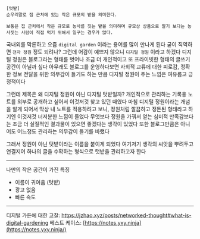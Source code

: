 ```
[텃밭]
순우리말로 집 근처에 있는 작은 규모의 밭을 의미한다.
  
보통은 집 근처에서 작은 규모로 농사를 짓는 밭을 의미하며 규모상 상품으로 팔기 보다는 농사짓는 사람이 직접 먹기 위해서 일구는 경우가 많다.
```

국내외를 막론하고 요즘 `digital garden` 이라는 용어를 많이 만나게 된다
굳이 직역하면 `전자 정원` 정도 되려나? 그런데 어감이 예쁘지 않으니 `디지털 정원` 이라고 하겠다
디지털 정원은 블로그라는 형태를 벗어나 조금 더 개인적이고 또 프라이빗한 형태의 글쓰기 공간이 아닐까 싶다
아무래도 블로그를 운영하다보면 사회적 교류에 대한 피로감, 정확한 정보 전달을 위한 의무감이 들기도 하는 만큼 디지털 정원이 주는 느낌은 여유롭고 긍정적이다

그런데 제목은 왜 디지털 정원이 아닌 디지털 텃밭일까?
개인적으로 관리하는 기록용 노트를 외부로 공개하고 싶어서 이것저것 찾고 있던 때였다
마침 디지털 정원이라는 개념을 알게 되어서 막상 내 노트를 적용하려고 보니, 정원처럼 깔끔하고 정돈된 형태라고 하기엔 이것저것 너저분한 느낌이 들었다
무엇보다 정원을 가꿔서 얻는 심미적 만족감보다는 조금 더 실질적인 결과물이 있으면 좋겠다는 생각이 있었다
또한 블로그만큼은 아니어도 어느정도 관리하는 의무감이 들기를 바랬다

그래서 정원이 아닌 텃밭이라는 이름을 붙이게 되었다
여기저기 생각의 씨앗을 뿌려두고 연결지어 하나의 글을 수확하는 형식으로 텃밭을 관리하고자 한다

- - -

나만의 작은 공간이 가진 특징
- 이름이 귀여움 (텃밭)
- 광고 없음
- 빠른 속도

- - -

디지털 가든에 대한 고찰: https://jzhao.xyz/posts/networked-thought#what-is-digital-gardening
베스트 케이스: [https://notes.yxy.ninja](https://notes.yxy.ninja/)
